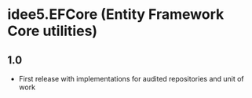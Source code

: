 # idee5.EFCore (Entity Framework Core utilities)
## 1.0
- First release with implementations for audited repositories and unit of work